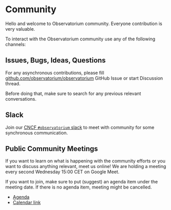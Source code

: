 # Community

Hello and welcome to Observatorium community. Everyone contribution is very valuable.

To interact with the Observatorium community use any of the following channels:

## Issues, Bugs, Ideas, Questions

For any asynchronous contributions, please fill [github.com/observatorium/observatorium](https://github.com/observatorium/observatorium) GitHub Issue or start Discussion thread.

Before doing that, make sure to search for any previous relevant conversations.

## Slack

Join our [CNCF `#observatorium` slack](https://cloud-native.slack.com) to meet with community for some synchronous communication.

## Public Community Meetings

If you want to learn on what is happening with the community efforts or you want to discuss anything relevant, meet us online! We are holding a meeting every second Wednesday 15:00 CET on Google Meet.

If you want to join, make sure to put (suggest) an agenda item under the meeting date. If there is no agenda item, meeting might be cancelled.

* [Agenda](https://docs.google.com/document/d/1jLvOH0Lllt-ShXVgWeeHBGPb3ZuagirabD_hbq41EKs/edit)
* [Calendar link](https://calendar.google.com/calendar/u/0?cid=dmMyNzRoZDBqbjdoMjJkbTNuY28xMzY0ZDhAZ3JvdXAuY2FsZW5kYXIuZ29vZ2xlLmNvbQ)

